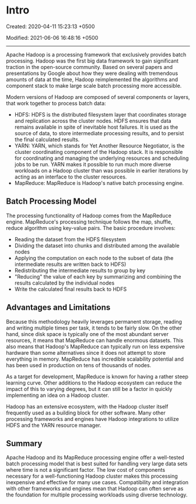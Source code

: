# Intro

Created: 2020-04-11 15:23:13 +0500

Modified: 2021-06-06 16:48:16 +0500

---

Apache Hadoop is a processing framework that exclusively provides batch processing. Hadoop was the first big data framework to gain significant traction in the open-source community. Based on several papers and presentations by Google about how they were dealing with tremendous amounts of data at the time, Hadoop reimplemented the algorithms and component stack to make large scale batch processing more accessible.

Modern versions of Hadoop are composed of several components or layers, that work together to process batch data:
-   HDFS: HDFS is the distributed filesystem layer that coordinates storage and replication across the cluster nodes. HDFS ensures that data remains available in spite of inevitable host failures. It is used as the source of data, to store intermediate processing results, and to persist the final calculated results.
-   YARN: YARN, which stands for Yet Another Resource Negotiator, is the cluster coordinating component of the Hadoop stack. It is responsible for coordinating and managing the underlying resources and scheduling jobs to be run. YARN makes it possible to run much more diverse workloads on a Hadoop cluster than was possible in earlier iterations by acting as an interface to the cluster resources.
-   MapReduce: MapReduce is Hadoop's native batch processing engine.

## Batch Processing Model

The processing functionality of Hadoop comes from the MapReduce engine. MapReduce's processing technique follows the map, shuffle, reduce algorithm using key-value pairs. The basic procedure involves:
-   Reading the dataset from the HDFS filesystem
-   Dividing the dataset into chunks and distributed among the available nodes
-   Applying the computation on each node to the subset of data (the intermediate results are written back to HDFS)
-   Redistributing the intermediate results to group by key
-   "Reducing" the value of each key by summarizing and combining the results calculated by the individual nodes
-   Write the calculated final results back to HDFS

## Advantages and Limitations

Because this methodology heavily leverages permanent storage, reading and writing multiple times per task, it tends to be fairly slow. On the other hand, since disk space is typically one of the most abundant server resources, it means that MapReduce can handle enormous datasets. This also means that Hadoop's MapReduce can typically run on less expensive hardware than some alternatives since it does not attempt to store everything in memory. MapReduce has incredible scalability potential and has been used in production on tens of thousands of nodes.

As a target for development, MapReduce is known for having a rather steep learning curve. Other additions to the Hadoop ecosystem can reduce the impact of this to varying degrees, but it can still be a factor in quickly implementing an idea on a Hadoop cluster.

Hadoop has an extensive ecosystem, with the Hadoop cluster itself frequently used as a building block for other software. Many other processing frameworks and engines have Hadoop integrations to utilize HDFS and the YARN resource manager.

## Summary

Apache Hadoop and its MapReduce processing engine offer a well-tested batch processing model that is best suited for handling very large data sets where time is not a significant factor. The low cost of components necessary for a well-functioning Hadoop cluster makes this processing inexpensive and effective for many use cases. Compatibility and integration with other frameworks and engines mean that Hadoop can often serve as the foundation for multiple processing workloads using diverse technology.
